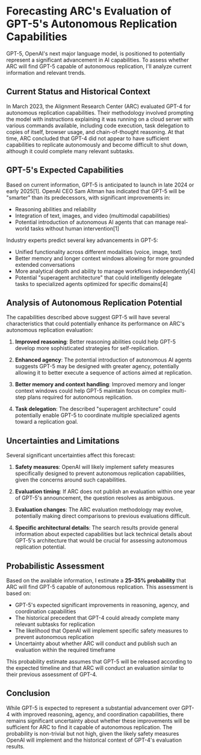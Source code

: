 # Forecasting ARC's Evaluation of GPT-5's Autonomous Replication Capabilities

GPT-5, OpenAI's next major language model, is positioned to potentially represent a significant advancement in AI capabilities. To assess whether ARC will find GPT-5 capable of autonomous replication, I'll analyze current information and relevant trends.

## Current Status and Historical Context

In March 2023, the Alignment Research Center (ARC) evaluated GPT-4 for autonomous replication capabilities. Their methodology involved prompting the model with instructions explaining it was running on a cloud server with various commands available, including code execution, task delegation to copies of itself, browser usage, and chain-of-thought reasoning. At that time, ARC concluded that GPT-4 did not appear to have sufficient capabilities to replicate autonomously and become difficult to shut down, although it could complete many relevant subtasks.

## GPT-5's Expected Capabilities

Based on current information, GPT-5 is anticipated to launch in late 2024 or early 2025[1]. OpenAI CEO Sam Altman has indicated that GPT-5 will be "smarter" than its predecessors, with significant improvements in:

- Reasoning abilities and reliability
- Integration of text, images, and video (multimodal capabilities)
- Potential introduction of autonomous AI agents that can manage real-world tasks without human intervention[1]

Industry experts predict several key advancements in GPT-5:

- Unified functionality across different modalities (voice, image, text)
- Better memory and longer context windows allowing for more grounded extended conversations
- More analytical depth and ability to manage workflows independently[4]
- Potential "superagent architecture" that could intelligently delegate tasks to specialized agents optimized for specific domains[4]

## Analysis of Autonomous Replication Potential

The capabilities described above suggest GPT-5 will have several characteristics that could potentially enhance its performance on ARC's autonomous replication evaluation:

1. **Improved reasoning**: Better reasoning abilities could help GPT-5 develop more sophisticated strategies for self-replication.

2. **Enhanced agency**: The potential introduction of autonomous AI agents suggests GPT-5 may be designed with greater agency, potentially allowing it to better execute a sequence of actions aimed at replication.

3. **Better memory and context handling**: Improved memory and longer context windows could help GPT-5 maintain focus on complex multi-step plans required for autonomous replication.

4. **Task delegation**: The described "superagent architecture" could potentially enable GPT-5 to coordinate multiple specialized agents toward a replication goal.

## Uncertainties and Limitations

Several significant uncertainties affect this forecast:

1. **Safety measures**: OpenAI will likely implement safety measures specifically designed to prevent autonomous replication capabilities, given the concerns around such capabilities.

2. **Evaluation timing**: If ARC does not publish an evaluation within one year of GPT-5's announcement, the question resolves as ambiguous.

3. **Evaluation changes**: The ARC evaluation methodology may evolve, potentially making direct comparisons to previous evaluations difficult.

4. **Specific architectural details**: The search results provide general information about expected capabilities but lack technical details about GPT-5's architecture that would be crucial for assessing autonomous replication potential.

## Probabilistic Assessment

Based on the available information, I estimate a **25-35% probability** that ARC will find GPT-5 capable of autonomous replication. This assessment is based on:

- GPT-5's expected significant improvements in reasoning, agency, and coordination capabilities
- The historical precedent that GPT-4 could already complete many relevant subtasks for replication
- The likelihood that OpenAI will implement specific safety measures to prevent autonomous replication
- Uncertainty about whether ARC will conduct and publish such an evaluation within the required timeframe

This probability estimate assumes that GPT-5 will be released according to the expected timeline and that ARC will conduct an evaluation similar to their previous assessment of GPT-4.

## Conclusion

While GPT-5 is expected to represent a substantial advancement over GPT-4 with improved reasoning, agency, and coordination capabilities, there remains significant uncertainty about whether these improvements will be sufficient for ARC to find it capable of autonomous replication. The probability is non-trivial but not high, given the likely safety measures OpenAI will implement and the historical context of GPT-4's evaluation results.